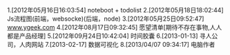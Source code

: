 1.[2012年05月16日16:03:54] noteboot + todolist
2.[2012年05月18日18:02:44] Js流程图(前端，websocke)(后端，node)
3.[2012年05月25日09:52:47] www.ygeek.com
4.[2012年08月17日09:32:45] 愿望清单[期待不存在事物,人人都是产品经理]
5.[2012年09月24日10:42:04] 时间胶囊
6.[2013-01-13] 寻人公司，人肉网站
7.[2013-02-17] 数据可视化
8.[2013/04/07 09:34:17] 电脑作者

